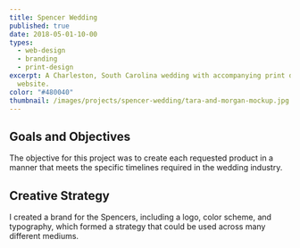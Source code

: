 ```yaml
---
title: Spencer Wedding
published: true
date: 2018-05-01-10-00
types:
  - web-design
  - branding
  - print-design
excerpt: A Charleston, South Carolina wedding with accompanying print design and
  website.
color: "#480040"
thumbnail: /images/projects/spencer-wedding/tara-and-morgan-mockup.jpg
---
```


## Goals and Objectives

The objective for this project was to create each requested product in a manner that meets the specific timelines required in the wedding industry.

## Creative Strategy

I created a brand for the Spencers, including a logo, color scheme, and typography, which formed a strategy that could be used across many different mediums.
